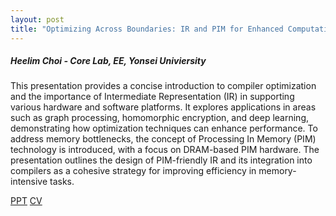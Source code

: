```yaml
---
layout: post
title: "Optimizing Across Boundaries: IR and PIM for Enhanced Computational Efficiency"
---
```


<h5>
    Heelim Choi - Core Lab, EE, Yonsei Univiersity
</h5>

This presentation provides a concise introduction to compiler optimization and the importance of Intermediate Representation (IR) in supporting various hardware and software platforms. It explores applications in areas such as graph processing, homomorphic encryption, and deep learning, demonstrating how optimization techniques can enhance performance. To address memory bottlenecks, the concept of Processing In Memory (PIM) technology is introduced, with a focus on DRAM-based PIM hardware. The presentation outlines the design of PIM-friendly IR and its integration into compilers as a cohesive strategy for improving efficiency in memory-intensive tasks.

[PPT](https://drive.google.com/file/d/1v1rePk53w5xKd5fy6fIYRitVxWEqDH7z/view?usp=share_link)
[CV](https://sites.google.com/yonsei.ac.kr/heelim/profile)